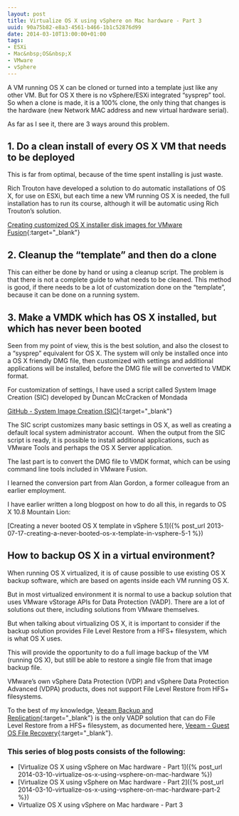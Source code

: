 ```yaml
---
layout: post
title: Virtualize OS X using vSphere on Mac hardware - Part 3
uuid: 90a75b82-e8a3-4561-b466-1b1c52876d99
date: 2014-03-10T13:00:00+01:00
tags:
- ESXi
- Mac&nbsp;OS&nbsp;X
- VMware
- vSphere
---
```

A VM running OS X can be cloned or turned into a template just like any other VM. But for OS X there is no vSphere/ESXi integrated “sysprep” tool. So when a clone is made, it is a 100% clone, the only thing that changes is the hardware (new Network MAC address and new virtual hardware serial).

As far as I see it, there are 3 ways around this problem<!--break-->.

## 1. Do a clean install of every OS X VM that needs to be deployed

This is far from optimal, because of the time spent installing is just waste.

Rich Trouton have developed a solution to do automatic installations of OS X, for use on ESXi, but each time a new VM running OS X is needed, the full installation has to run its course, although it will be automatic using Rich Trouton’s solution.

[Creating customized OS X installer disk images for VMware Fusion](http://derflounder.wordpress.com/2013/08/02/creating-customized-os-x-installer-disk-images-for-vmware-fusion/){:target="_blank"}

## 2. Cleanup the “template” and then do a clone

This can either be done by hand or using a cleanup script. The problem is that there is not a complete guide to what needs to be cleaned. This method is good, if there needs to be a lot of customization done on the “template”, because it can be done on a running system.

## 3. Make a VMDK which has OS X installed, but which has never been booted

Seen from my point of view, this is the best solution, and also the closest to a “sysprep” equivalent for OS X. The system will only be installed once into a OS X friendly DMG file, then customized with settings and additional applications will be installed, before the DMG file will be converted to VMDK format.

For customization of settings, I have used a script called System Image Creation (SIC) developed by Duncan McCracken of Mondada

[GitHub - System Image Creation (SIC)](https://github.com/mondada/SIC){:target="_blank"}

The SIC script customizes many basic settings in OS X, as well as creating a default local system administrator account.  When the output from the SIC script is ready, it is possible to install additional applications, such as VMware Tools and perhaps the OS X Server application.

The last part is to convert the DMG file to VMDK format, which can be using command line tools included in VMware Fusion.

I learned the conversion part from Alan Gordon, a former colleague from an earlier employment.

I have earlier written a long blogpost on how to do all this, in regards to OS X 10.8 Mountain Lion:

[Creating a never booted OS X template in vSphere 5.1]({% post_url 2013-07-17-creating-a-never-booted-os-x-template-in-vsphere-5-1 %})

## How to backup OS X in a virtual environment?

When running OS X virtualized, it is of cause possible to use existing OS X backup software, which are based on agents inside each VM running OS X.

But in most virtualized environment it is normal to use a backup solution that uses VMware vStorage APIs for Data Protection (VADP). There are a lot of solutions out there, including solutions from VMware themselves.

But when talking about virtualizing OS X, it is important to consider if the backup solution provides File Level Restore from a HFS+ filesystem, which is what OS X uses.

This will provide the opportunity to do a full image backup of the VM (running OS X), but still be able to restore a single file from that image backup file.

VMware’s own vSphere Data Protection (VDP) and vSphere Data Protection Advanced (VDPA) products, does not support File Level Restore from HFS+ filesystems.

To the best of my knowledge, [Veeam Backup and Replication](http://www.veeam.com/vm-backup-recovery-replication-software.html?ad=menu){:target="_blank"} is the only VADP solution that can do File Level Restore from a HFS+ filesystem, as documented here, [Veeam - Guest OS File Recovery](http://helpcenter.veeam.com/backup/70/vsphere/guest_file_recovery.html){:target="_blank"}.

### This series of blog posts consists of the following:

* [Virtualize OS X using vSphere on Mac hardware - Part 1]({% post_url 2014-03-10-virtualize-os-x-using-vsphere-on-mac-hardware %})
* [Virtualize OS X using vSphere on Mac hardware - Part 2]({% post_url 2014-03-10-virtualize-os-x-using-vsphere-on-mac-hardware-part-2 %})
* Virtualize OS X using vSphere on Mac hardware - Part 3
